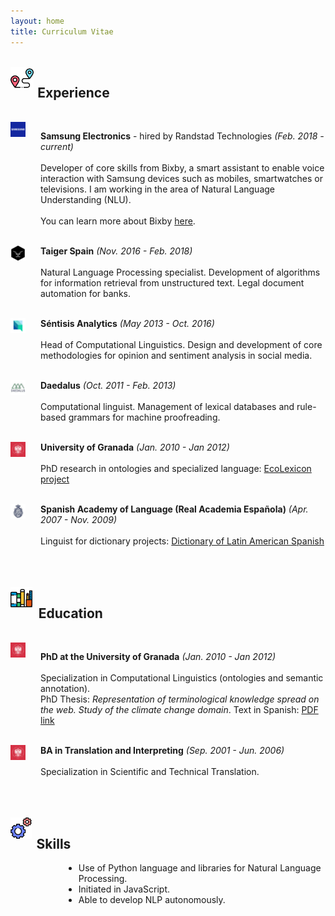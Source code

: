 ```yaml
---
layout: home
title: Curriculum Vitae
---
```



[comment]: Experience

<br />
<img src = 'assets/pins.svg' style="float:left;width:2.3rem;margin-right:0.4rem"/> 
<h2>Experience</h2>
<br />


<img src = 'assets/companies/samsung.png' style="float:left;width:1.5rem;margin-right:0.3rem"/>
<p style="margin-left:48px;">
	<b>Samsung Electronics</b> - hired by Randstad Technologies <i>(Feb. 2018 - current)</i><br /><br />
	Developer of core skills from Bixby, a smart assistant to enable voice interaction with Samsung devices such as mobiles, smartwatches or televisions. I am working in the area of Natural Language Understanding (NLU). 
	<br/><br/>
	You can learn more about Bixby <a href="https://bixbydevelopers.com" target="_blank">here</a>.
	<br/><br/>
</p>


<img src = 'assets/companies/taiger.png' style="float:left;width:1.5rem;margin-right:0.3rem"/>
<p style="margin-left:48px;">
	<b>Taiger Spain</b> <i>(Nov. 2016 - Feb. 2018)</i><br /><br />
	Natural Language Processing specialist. Development of algorithms for information retrieval from unstructured text. Legal document automation for banks.
	<br/><br/>
</p>


<img src = 'assets/companies/sentisis.png' style="float:left;width:1.5rem;margin-right:0.3rem"/>
<p style="margin-left:48px;">
	<b>Séntisis Analytics</b> <i>(May 2013 - Oct. 2016)</i><br /><br />
	Head of Computational Linguistics. Design and development of core methodologies for opinion and sentiment analysis in social media.
	<br/><br/>
</p>


<img src = 'assets/companies/daedalus.jpeg' style="float:left;width:1.5rem;margin-right:0.3rem"/>
<p style="margin-left:48px;">
	<b>Daedalus</b> <i>(Oct. 2011 - Feb. 2013)</i><br /><br />
	Computational linguist. Management of lexical databases and rule-based grammars for machine proofreading.
	<br/><br/>
</p>


<img src = 'assets/companies/ugr.png' style="float:left;width:1.5rem;margin-right:0.3rem"/>
<p style="margin-left:48px;">
	<b>University of Granada</b> <i>(Jan. 2010 - Jan 2012)</i><br /><br />
	PhD research in ontologies and specialized language: <a href="http://ecolexicon.ugr.es/en/index.htm" target="_blank">EcoLexicon project</a>
	<br/><br/>
</p>

<img src = 'assets/companies/rae.jpeg' style="float:left;width:1.5rem;margin-right:0.3rem"/>
<p style="margin-left:48px;">
	<b>Spanish Academy of Language (Real Academia Española)</b> <i>(Apr. 2007 - Nov. 2009)</i><br /><br />
	Linguist for dictionary projects: <a href="http://lema.rae.es/damer/" target="_blank">Dictionary of Latin American Spanish</a>
	<br/><br/>
</p>
<br />



[comment]: Education

<br />
<img src = 'assets/libro.png' style="float:left;width:2.2rem;margin-right:0.6rem"/> 
<h2>Education</h2>
<br />


<img src = 'assets/companies/ugr.png' style="float:left;width:1.5rem;margin-right:0.3rem"/>
<p style="margin-left:48px;">
	<b>PhD at the University of Granada</b> <i>(Jan. 2010 - Jan 2012)</i><br /><br />
	Specialization in Computational Linguistics (ontologies and semantic annotation). <br />PhD Thesis: <i>Representation of terminological knowledge spread on the web. Study of the climate change domain</i>. Text in Spanish: <a href="https://www.google.com/url?sa=t&rct=j&q=&esrc=s&source=web&cd=1&ved=2ahUKEwiRgejS7NHoAhWGxoUKHZcMD0sQFjAAegQIAxAB&url=https%3A%2F%2Fhera.ugr.es%2Ftesisugr%2F20745539.pdf&usg=AOvVaw3jbJ-I166fkwMiQRaWv0i9" target="_blank">PDF link</a>
	<br/><br/>
</p>

<img src = 'assets/companies/ugr.png' style="float:left;width:1.5rem;margin-right:0.3rem"/>
<p style="margin-left:48px;">
	<b>BA in Translation and Interpreting</b> <i>(Sep. 2001 - Jun. 2006)</i><br /><br />
	Specialization in Scientific and Technical Translation.
	<br/><br/>
</p>
<br />



[comment]: Skills

<br />
<img src = 'assets/mecanica.png' style="float:left;width:2.1rem;margin-right:0.5rem"/> 
<h2>Skills</h2>

<ul style="list-style-type:disc;margin-left:85px;">
  <li>Use of Python language and libraries for Natural Language Processing.</li>
  <li>Initiated in JavaScript.</li>
  <li>Able to develop NLP autonomously.</li>
</ul>
<br />
<br />
<br />
<br /><br /><br />